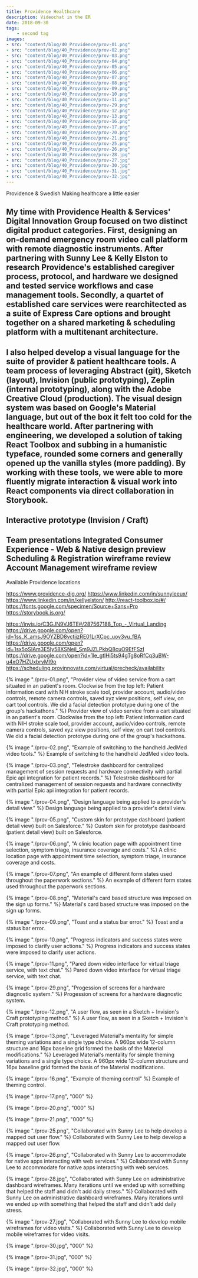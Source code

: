 ```yaml
---
title: Providence Healthcare
description: Videochat in the ER
date: 2018-09-30
tags: 
    - second tag
images: 
- src: "content/blog/40_Providence/prov-01.png"
- src: "content/blog/40_Providence/prov-02.png"
- src: "content/blog/40_Providence/prov-03.png"
- src: "content/blog/40_Providence/prov-04.png"
- src: "content/blog/40_Providence/prov-05.png"
- src: "content/blog/40_Providence/prov-06.png"
- src: "content/blog/40_Providence/prov-07.png"
- src: "content/blog/40_Providence/prov-08.png"
- src: "content/blog/40_Providence/prov-09.png"
- src: "content/blog/40_Providence/prov-10.png"
- src: "content/blog/40_Providence/prov-11.png"
- src: "content/blog/40_Providence/prov-29.png"
- src: "content/blog/40_Providence/prov-12.png"
- src: "content/blog/40_Providence/prov-13.png"
- src: "content/blog/40_Providence/prov-16.png"
- src: "content/blog/40_Providence/prov-17.png"
- src: "content/blog/40_Providence/prov-20.png"
- src: "content/blog/40_Providence/prov-21.png"
- src: "content/blog/40_Providence/prov-25.png"
- src: "content/blog/40_Providence/prov-26.png"
- src: "content/blog/40_Providence/prov-28.jpg"
- src: "content/blog/40_Providence/prov-27.jpg"
- src: "content/blog/40_Providence/prov-30.jpg"
- src: "content/blog/40_Providence/prov-31.jpg"
- src: "content/blog/40_Providence/prov-32.jpg"
---
```


Providence & Swedish
Making healthcare a little easier

My time with Providence Health & Services' Digital Innovation Group focused on two distinct digital product categories. First, designing an on-demand emergency room video call platform with remote diagnostic instruments. After partnering with Sunny Lee & Kelly Elston to research Providence's established caregiver process, protocol, and hardware we designed and tested service workflows and case management tools.  Secondly, a quartet of established care services were rearchitected as a suite of Express Care options and brought together on a shared marketing & scheduling platform with a multitenant architecture.
-
I also helped develop a visual language for the suite of provider & patient healthcare tools. A team process of leveraging Abstract (git), Sketch (layout), Invision (public prototyping), Zeplin (internal prototyping), along with the Adobe Creative Cloud (production). The visual design system was based on Google's Material language, but out of the box it felt too cold for the healthcare world. After partnering with engineering, we developed a solution of taking React Toolbox and subbing in a humanistic typeface, rounded some corners and generally opened up the vanilla styles (more padding). By working with these tools, we were able to more fluently migrate interaction & visual work into React components via direct collaboration in Storybook.
-
Interactive prototype (Invision / Craft)
-
Team presentations
Integrated Consumer Experience - Web & Native design preview
Scheduling & Registration wireframe review
Account Management wireframe review
-
Available Providence locations

https://www.providence-dig.org/
https://www.linkedin.com/in/sunnyleeux/
https://www.linkedin.com/in/kellyelston/
http://react-toolbox.io/#/
https://fonts.google.com/specimen/Source+Sans+Pro
https://storybook.js.org/

https://invis.io/C3GJN9VJ6TE#/287567188_Top_-_Virtual_Landing
https://drive.google.com/open?id=1ss_K_amsJ9OYZBD8vctijzRE01LrXCpc_uov3vu_fBA
https://drive.google.com/open?id=1sx5oSIAm3E5Iy58XSNeil_Sm9JZLPkbQ8cuO9EfFSzI
https://drive.google.com/open?id=1le_gtlHi5ts94gTg8oRfCq3uBW-u4xO7HZUxbrvMl9o
https://scheduling.provinnovate.com/virtual/precheck/availability


{% image "./prov-01.png", "Provider view of video service from a cart situated in an patient's room. Clockwise from the top left: Patient information card with NIH stroke scale tool, provider account, audio/video controls, remote camera controls, saved xyz view positions, self view, on cart tool controls. We did a facial detection prototype during one of the group's hackathons." %}
Provider view of video service from a cart situated in an patient's room. Clockwise from the top left: Patient information card with NIH stroke scale tool, provider account, audio/video controls, remote camera controls, saved xyz view positions, self view, on cart tool controls. We did a facial detection prototype during one of the group's hackathons.

{% image "./prov-02.png", "Example of switching to the handheld JedMed video tools." %}
Example of switching to the handheld JedMed video tools.

{% image "./prov-03.png", "Telestroke dashboard for centralized management of session requests and hardware connectivity with partial Epic api integration for patient records." %}
Telestroke dashboard for centralized management of session requests and hardware connectivity with partial Epic api integration for patient records.

{% image "./prov-04.png", "Design language being applied to a provider's detail view." %}
Design language being applied to a provider's detail view.

{% image "./prov-05.png", "Custom skin for prototype dashboard (patient detail view) built on Salesforce." %}
Custom skin for prototype dashboard (patient detail view) built on Salesforce.

{% image "./prov-06.png", "A clinic location page with appointment time selection, symptom triage, insurance coverage and costs." %}
A clinic location page with appointment time selection, symptom triage, insurance coverage and costs.

<div class="two-column">

{% image "./prov-07.png", "An example of different form states used throughout the paperwork sections." %}
An example of different form states used throughout the paperwork sections.

{% image "./prov-08.png", "Material's card based structure was imposed on the sign up forms." %}
Material's card based structure was imposed on the sign up forms.

{% image "./prov-09.png", "Toast and a status bar error." %}
Toast and a status bar error.

{% image "./prov-10.png", "Progress indicators and success states were imposed to clarify user actions." %}
Progress indicators and success states were imposed to clarify user actions.

{% image "./prov-11.png", "Pared down video interface for virtual triage service, with text chat." %}
Pared down video interface for virtual triage service, with text chat.

{% image "./prov-29.png", "Progession of screens for a hardware diagnostic system." %}
Progession of screens for a hardware diagnostic system.

</div>

{% image "./prov-12.png", "A user flow, as seen in a Sketch + Invision's Craft prototyping method." %}
A user flow, as seen in a Sketch + Invision's Craft prototyping method.

{% image "./prov-13.png", "Leveraged Material's mentality for simple theming variations and a single type choice. A 960px wide 12-column structure and 16px baseline grid formed the basis of the Material modifications." %}
Leveraged Material's mentality for simple theming variations and a single type choice. A 960px wide 12-column structure and 16px baseline grid formed the basis of the Material modifications.

<div class="two-column">

{% image "./prov-16.png", "Example of theming control" %}
Example of theming control.

{% image "./prov-17.png", "000" %}

{% image "./prov-20.png", "000" %}

{% image "./prov-21.png", "000" %}

</div>

{% image "./prov-25.png", "Collaborated with Sunny Lee to help develop a mapped out user flow." %}
Collaborated with Sunny Lee to help develop a mapped out user flow.

{% image "./prov-26.png", "Collaborated with Sunny Lee to accommodate for native apps interacting with web services." %}
Collaborated with Sunny Lee to accommodate for native apps interacting with web services.

{% image "./prov-28.jpg", "Collaborated with Sunny Lee on administrative dashboard wireframes. Many iterations until we ended up with something that helped the staff and didn't add daily stress." %}
Collaborated with Sunny Lee on administrative dashboard wireframes. Many iterations until we ended up with something that helped the staff and didn't add daily stress.

{% image "./prov-27.jpg", "Collaborated with Sunny Lee to develop mobile wireframes for video visits." %}
Collaborated with Sunny Lee to develop mobile wireframes for video visits.

<div class="three-column">

{% image "./prov-30.jpg", "000" %}

{% image "./prov-31.jpg", "000" %}

{% image "./prov-32.jpg", "000" %}


</div>



